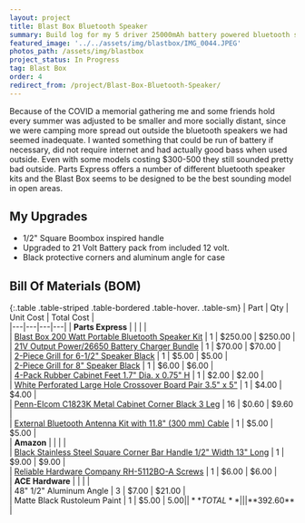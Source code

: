 ```yaml
---
layout: project
title: Blast Box Bluetooth Speaker
summary: Build log for my 5 driver 25000mAh battery powered bluetooth speaker kit from Parts Express.
featured_image: '../../assets/img/blastbox/IMG_0044.JPEG'
photos_path: /assets/img/blastbox
project_status: In Progress
tag: Blast Box
order: 4
redirect_from: /project/Blast-Box-Bluetooth-Speaker/
---
```


Because of the COVID a memorial gathering me and some friends hold every summer was adjusted to be smaller and more socially distant, since we were camping more spread out outside the bluetooth speakers we had seemed inadequate. I wanted something that could be run of battery if necessary, did not require internet and had actually good bass when used outside.  Even with some models costing $300-500 they still sounded pretty bad outside.  Parts Express offers a number of different bluetooth speaker kits and the Blast Box seems to be designed to be the best sounding model in open areas.

## My Upgrades
* 1/2" Square Boombox inspired handle
* Upgraded to 21 Volt Battery pack from included 12 volt.
* Black protective corners and aluminum angle for case

## Bill Of Materials (BOM)
<div class="table-responsive" markdown="block">

{:.table .table-striped .table-bordered .table-hover. .table-sm}
| Part | Qty | Unit Cost  | Total Cost   |   
|---|---|---|---|
| **Parts Express** |   |   |  |   
| [Blast Box 200 Watt Portable Bluetooth Speaker Kit](https://www.parts-express.com/blast-box-200-watt-portable-bluetooth-speaker-kit--300-7162) | 1  | $250.00  | $250.00 |  
| [21V Output Power/26650 Battery Charger Bundle](https://www.parts-express.com/21v-output-power-26650-battery-charger-bundle--325-207)  | 1  | $70.00  | $70.00 |   
| [2-Piece Grill for 6-1/2" Speaker Black](https://www.parts-express.com/parts-express-steel-mesh-2-piece-grill-for-6-1-2-speaker-black--260-422) | 1  | $5.00  | $5.00 |   
| [2-Piece Grill for 8" Speaker Black](https://www.parts-express.com/parts-express-steel-mesh-2-piece-grill-for-8-speaker-black--260-424)  | 1  | $6.00 | $6.00 |   
| [4-Pack Rubber Cabinet Feet 1.7" Dia. x 0.75" H](https://www.parts-express.com/4-pack-rubber-cabinet-feet-17-dia-x-075-h--260-7510) | 1  | $2.00 | $2.00 |   
| [White Perforated Large Hole Crossover Board Pair 3.5" x 5"](https://www.parts-express.com/white-perforated-large-hole-crossover-board-pair-35-x-5--260-182) | 1  | $4.00 | $4.00 |  
| [Penn-Elcom C1823K Metal Cabinet Corner Black 3 Leg](https://www.parts-express.com/penn-elcom-c1823k-metal-cabinet-corner-black-3-leg--262-150) | 16  | $0.60 | $9.60 |  
| [External Bluetooth Antenna Kit with 11.8" (300 mm) Cable](https://www.parts-express.com/external-bluetooth-antenna-kit-with-118-(300-mm)-cable--320-626) | 1  | $5.00 | $5.00 |  
| **Amazon** |   |   |  |  
| [Black Stainless Steel Square Corner Bar Handle 1/2" Width 13" Long](https://www.amazon.com/gp/product/B07KCCK9ZS/ref=ppx_yo_dt_b_asin_title_o00_s00?ie=UTF8&psc=1)  | 1  | $9.00 | $9.00 |  
| [Reliable Hardware Company RH-5112BO-A Screws](https://www.amazon.com/gp/product/B00JJ192NW/ref=ppx_yo_dt_b_asin_title_o01_s00?ie=UTF8&psc=1)  | 1  | $6.00 | $6.00 |  
| **ACE Hardware** |   |   |  |  
| 48" 1/2" Aluminum Angle | 3  | $7.00  | $21.00 |  
| Matte Black Rustoleum Paint | 1  | $5.00  | $5.00 | 
| **TOTAL** |   |  | **$392.60** | 

</div>